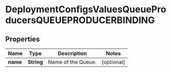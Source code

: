 # DeploymentConfigsValuesQueueProducersQUEUEPRODUCERBINDING

## Properties
Name | Type | Description | Notes
------------ | ------------- | ------------- | -------------
**name** | **String** | Name of the Queue. |  [optional]

